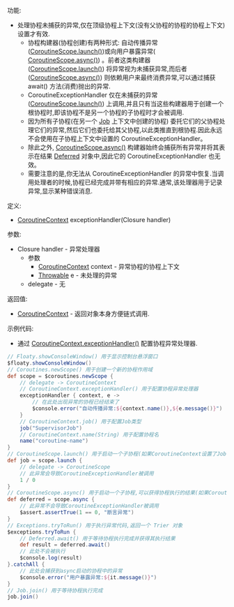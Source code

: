 功能:

+ 处理协程未捕获的异常,仅在顶级协程上下文(没有父协程的协程的协程上下文)设置才有效.
    + 协程构建器(协程创建)有两种形式:
      自动传播异常([CoroutineScope.launch()](/API/Coroutines/CoroutineScope/README.md?id=launch))或向用户暴露异常(
      [CoroutineScope.async()](/API/Coroutines/CoroutineScope/README.md?id=async))
      。前者这类构建器([CoroutineScope.launch()](/API/Coroutines/CoroutineScope/README.md?id=launch))
      将异常视为未捕获异常,而后者([CoroutineScope.async()](/API/Coroutines/CoroutineScope/README.md?id=async))
      则依赖用户来最终消费异常,可以通过捕获 await() 方法(消费)抛出的异常.
    + CoroutineExceptionHandler
      仅在未捕获的异常([CoroutineScope.launch()](/API/Coroutines/CoroutineScope/README.md?id=launch))
      上调用,并且只有当这些构建器用于创建一个根协程时,即该协程不是另一个协程的子协程时才会被调用.
    + 因为所有子协程(在另一个 [Job](/API/Coroutines/Job/README.md) 上下文中创建的协程)
      委托它们的父协程处理它们的异常,然后它们也委托给其父协程,以此类推直到根协程.因此永远不会使用在子协程上下文中设置的 CoroutineExceptionHandler。
    + 除此之外, [CoroutineScope.async()](/API/Coroutines/CoroutineScope/README.md?id=async)
      构建器始终会捕获所有异常并将其表示在结果 [Deferred](/API/Coroutines/Deferred/README.md) 对象中,因此它的
      CoroutineExceptionHandler 也无效。
    + 需要注意的是,你无法从 CoroutineExceptionHandler 的异常中恢复.当调用处理者的时候,协程已经完成并带有相应的异常.通常,该处理器用于记录异常,显示某种错误消息.

定义:

+ [CoroutineContext](/API/Coroutines/CoroutineContext/README.md) exceptionHandler(Closure handler)

参数:

+ Closure handler - 异常处理器
    + 参数
        + [CoroutineContext](/API/Coroutines/CoroutineContext/README.md) context - 异常协程的协程上下文
        + [Throwable](/API/Exception/Throwable/README.md) e - 未处理的异常
    + delegate - 无

返回值:

+ [CoroutineContext](/API/Coroutines/CoroutineContext/README.md) - 返回对象本身方便链式调用.

示例代码:

+ 通过
  [CoroutineContext.exceptionHandler()](/API/Coroutines/CoroutineContext/README.md?id=exceptionHandler)
  配置协程异常处理器.

```groovy
// Floaty.showConsoleWindow() 用于显示控制台悬浮窗口
$floaty.showConsoleWindow()
// Coroutines.newScope() 用于创建一个新的协程作用域
def scope = $coroutines.newScope {
    // delegate -> CoroutineContext
    // CoroutineContext.exceptionHandler() 用于配置协程异常处理器
    exceptionHandler { context, e ->
        // 在此处出现异常的协程已经结束了
        $console.error("自动传播异常:${context.name()},${e.message()}")
    }
    // CoroutineContext.job() 用于配置Job类型
    job("SupervisorJob")
    // CoroutineContext.name(String) 用于配置协程名
    name("coroutine-name")
}
// CoroutineScope.launch() 用于启动一个子协程(如果CoroutineContext设置了Job参数,那么就是启动一个新协程,与启动它的协程没有父子关系)
def job = scope.launch {
    // delegate -> CoroutineScope
    // 此异常会导致CoroutineExceptionHandler被调用
    1 / 0
}
// CoroutineScope.async() 用于启动一个子协程,可以获得协程执行的结果(如果CoroutineContext设置了Job参数,那么就是启动一个新协程,与启动它的协程没有父子关系)
def deferred = scope.async {
    // 此异常不会导致CoroutineExceptionHandler被调用
    $assert.assertTrue(1 == 0, "断言异常")
}
// Exceptions.tryToRun() 用于执行异常代码,返回一个 Trier 对象
$exceptions.tryToRun {
    // Deferred.await() 用于等待协程执行完成并获得其执行结果
    def result = deferred.await()
    // 此处不会被执行
    $console.log(result)
}.catchAll {
    // 此处会捕获到async启动的协程中的异常
    $console.error("用户暴露异常:${it.message()}")
}
// Job.join() 用于等待协程执行完成
job.join()
```
